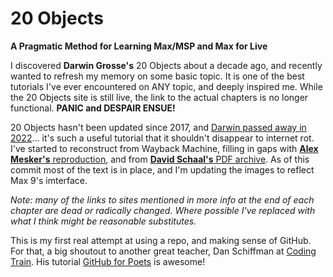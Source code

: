 # 20 Objects
__A Pragmatic Method for Learning Max/MSP and Max for Live__

I discovered **Darwin Grosse's** 20 Objects about a decade ago, and recently wanted to refresh my memory on some basic topic. It is one of the best tutorials I've ever encountered on ANY topic, and deeply inspired me. While the 20 Objects site is still live, the link to the actual chapters is no longer functional. __PANIC and DESPAIR ENSUE!__

20 Objects hasn't been updated since 2017, and [Darwin passed away in 2022](https://cycling74.com/articles/darwin's-greatest-hits)... it's such a useful tutorial that it shouldn't disappear to internet rot. I've started to reconstruct from Wayback Machine, filling in gaps with [**Alex Mesker's** reproduction](https://max-tricks.com/20-Objects/0.-Introduction), and from [**David Schaal's** PDF archive](https://drive.google.com/file/d/1buaXdBgh7y2GlB32HGMJAdN6nInl8fMO/view?usp=sharing). As of this commit most of the text is in place, and I'm updating the images to reflect Max 9's imterface.

*Note: many of the links to sites mentioned in more info at the end of each chapter are dead or radically changed. Where possible I've replaced with what I think might be reasonable substitutes.*

This is my first real attempt at using a repo, and making sense of GitHub. For that, a big shoutout to another great teacher, Dan Schiffman at [Coding Train](https://thecodingtrain.com/ "All aboard!!!"). His tutorial [GitHub for Poets](https://www.youtube.com/playlist?list=PLRqwX-V7Uu6ZF9C0YMKuns9sLDzK6zoiV) is awesome!

